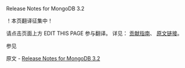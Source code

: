  Release Notes for MongoDB 3.2

 ！本页翻译征集中！

请点击页面上方 EDIT THIS PAGE 参与翻译。
详见：
[贡献指南]( https://github.com/JinMuInfo/MongoDB-Manual-zh/blob/master/CONTRIBUTING.md )、
[原文链接](  https://docs.mongodb.com/manual/release-notes/3.2/  )。

 参见

原文 - [Release Notes for MongoDB 3.2]( https://docs.mongodb.com/manual/release-notes/3.2/ )

